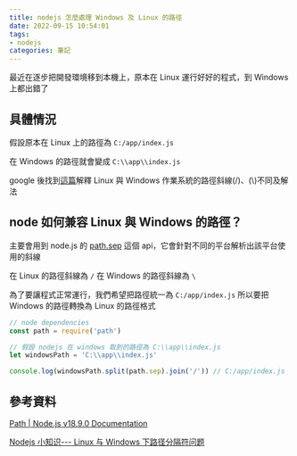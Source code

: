 ```yaml
---
title: nodejs 怎麼處理 Windows 及 Linux 的路徑
date: 2022-09-15 10:54:01
tags:
- nodejs
categories: 筆記
---
```


最近在逐步把開發環境移到本機上，原本在 Linux 運行好好的程式，到 Windows 上都出錯了

<!-- more -->

## 具體情況

假設原本在 Linux 上的路徑為 `C:/app/index.js`

在 Windows 的路徑就會變成 `C:\\app\\index.js`

google 後找到[這篇](https://zhuanlan.zhihu.com/p/115746564)解釋 Linux 與 Windows 作業系統的路徑斜線(/)、(\\)不同及解法

## node 如何兼容 Linux 與 Windows 的路徑？

主要會用到 node.js 的 [path.sep](https://nodejs.org/api/path.html#pathsep) 這個 api，它會針對不同的平台解析出該平台使用的斜線

在 Linux 的路徑斜線為 `/`
在 Windows 的路徑斜線為 `\`

為了要讓程式正常運行，我們希望把路徑統一為 `C:/app/index.js`
所以要把 Windows 的路徑轉換為 Linux 的路徑格式

```js
// node dependencies
const path = require('path')

// 假設 nodejs 在 windows 取到的路徑為 C:\\app\\index.js
let windowsPath = 'C:\\app\\index.js'

console.log(windowsPath.split(path.sep).join('/')) // C:/app/index.js
```

## 參考資料

[Path | Node.js v18.9.0 Documentation](https://nodejs.org/api/path.html#pathsep)

[Nodejs 小知识--- Linux 与 Windows 下路径分隔符问题](https://zhuanlan.zhihu.com/p/115746564)

